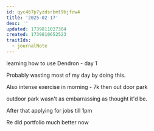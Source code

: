 ```yaml
---
id: qyc467p7yzdsrbmt9bjfow4
title: '2025-02-17'
desc: ''
updated: 1739811027304
created: 1739810652523
traitIds:
  - journalNote
---
```

learning how to use Dendron  - day 1 

Probably wasting most of my day by doing this.

Also intense exercise in morning - 7k then out door park 

outdoor park wasn't as embarrassing as thought it'd be. 

After that applying for jobs till 1pm

Re did portfolio much better now